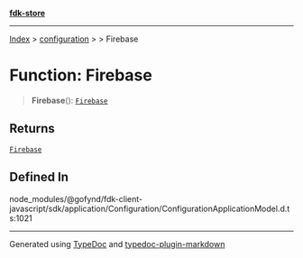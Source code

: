 [**fdk-store**](../../../README.md)
***

[Index](../../../API.md) > [configuration](../../README.md) > [<internal>](../README.md) > Firebase

# Function: Firebase

> **Firebase**(): [`Firebase`](../type-aliases/type-alias.Firebase.md)

## Returns

[`Firebase`](../type-aliases/type-alias.Firebase.md)

## Defined In

node\_modules/@gofynd/fdk-client-javascript/sdk/application/Configuration/ConfigurationApplicationModel.d.ts:1021

***
Generated using [TypeDoc](https://typedoc.org/) and [typedoc-plugin-markdown](https://www.npmjs.com/package/typedoc-plugin-markdown)
